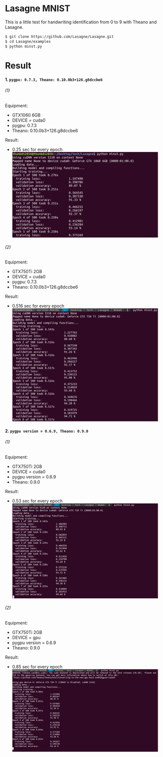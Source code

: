 # Lasagne MNIST
This is a little test for handwriting identification from 0 to 9 with Theano and Lasagne.
```
$ git clone https://github.com/Lasagne/Lasagne.git
$ cd Lasagne/examples
$ python minst.py
```

# Result
#### 1. ```pygpu: 0.7.3, Theano: 0.10.0b3+126.g8dccbe6```  
###### (1)   
Equipment:
- GTX1060 6GB
- DEVICE = cuda0
- pygpu: 0.7.3
- Theano: 0.10.0b3+126.g8dccbe6

Result:
- 0.25 sec for every epoch
![GTX1060-pygpu=0.7.3-minst-device=cuda0.png](https://raw.githubusercontent.com/thumbe12856/GPU-development-environment-setting/master/pictures/GTX1060-pygpu=0.7.3-minst-device=cuda0.png)

###### (2)  
Equipment:
- GTX750Ti 2GB
- DEVICE = cuda0
- pygpu: 0.7.3
- Theano: 0.10.0b3+126.g8dccbe6

Result:
- 0.516 sec for every epoch
![GTX750Ti-pygpu=0.7.3-minst-device=cuda0.png](https://raw.githubusercontent.com/thumbe12856/GPU-development-environment-setting/master/pictures/GTX750Ti-pygpu=0.7.3-minst-device=cuda0.png)


#### 2. ```pygpu version = 0.6.9, Theano: 0.9.0```  
###### (1)  
Equipment:
- GTX750Ti 2GB
- DEVICE = cuda0  
- pygpu version = 0.6.9
- Theano: 0.9.0

Result:
- 0.53 sec for every epoch
![GTX750Ti-pygpu=0.6.9-minst-device=cuda0.png](https://raw.githubusercontent.com/thumbe12856/GPU-development-environment-setting/master/pictures/GTX750Ti-pygpu=0.6.9-minst-device=cuda0.png)

###### (2)  
Equipment:
- GTX750Ti 2GB
- DEVICE = gpu
- pygpu version = 0.6.9
- Theano: 0.9.0

Result:
- 0.85 sec for every epoch
![GTX750Ti-pygpu=0.6.9-minst-device=gpu](https://raw.githubusercontent.com/thumbe12856/GPU-development-environment-setting/master/pictures/GTX750Ti-pygpu=0.6.9-minst-device=gpu.png)
